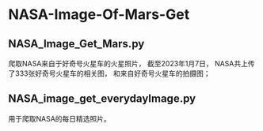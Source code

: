 # NASA-Image-Of-Mars-Get
## NASA_Image_Get_Mars.py
爬取NASA来自于好奇号火星车的火星照片，
截至2023年1月7日，
NASA共上传了333张好奇号火星车的相关图，
和来自好奇号火星车的拍摄图；

## NASA_image_get_everydayImage.py
用于爬取NASA的每日精选照片。
